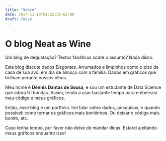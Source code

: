 ```yaml
---
title: "Sobre"
date: 2017-11-14T01:22:25-02:00
draft: false
---
```

# O blog Neat as Wine

Um blog de degustação? Textos fanáticos sobre o assunto? Nada disso.

Este blog discute dados *Elegantes*. Arrumados e limpinhos como o piso da casa de sua avó, em dia de almoço com a família. Dados em gráficos que brilham perante nossos olhos.

Meu nome é **Dênnis Dantas de Sousa**, e sou um estudante de Data Science que adora UI bonitas. Assim, tendo a usar bastante tempo para embelezar meu código e meus gráficos.

Então, esse blog é um portfolio. Irei falar sobre dados, pesquisas, e quando possível: como tornar os gráficos mais bonitinhos. Ou deixar o código mais bonito, etc.

Caso tenha tempo, por favor não deixe de mandar dicas. Estarei ajeitando meus gráficos enquanto isso!